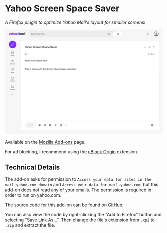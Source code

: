 # Yahoo Screen Space Saver

_A Firefox plugin to optimize Yahoo Mail's layout for smaller screens!_

![A screenshot of Yahoo Mail, with the extension installed](./screenshots/yahoo-with-extension.png)

Available on the [Mozilla Add-ons](https://addons.mozilla.org/en-US/firefox/addon/yahoo-screen-space-saver/) page.

For ad blocking, I recommend using the [uBlock Origin](https://addons.mozilla.org/en-US/firefox/addon/ublock-origin/) extension.

## Technical Details

The add-on asks for permission to `Access your data for sites in the mail.yahoo.com domain` and `Access your data for mail.yahoo.com`, but this add-on does not read any of your emails. The permission is required in order to run on yahoo.com.

The source code for this add-on can be found on [GitHub](https://github.com/lgsoohoo/yahooScreenSpaceSaver).

You can also view the code by right-clicking the "Add to Firefox" button and selecting "Save Link As...". Then change the file's extension from `.xpi` to `.zip` and extract the file. 